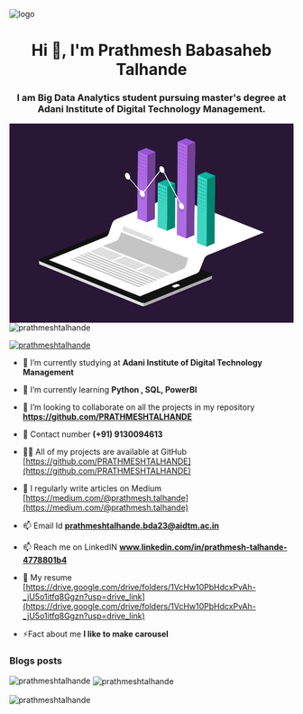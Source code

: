 ![logo](https://github.com/PRATHMESHTALHANDE/PRATHMESHTALHANDE/blob/main/BiG%20data%20analyst_page-0001.jpg)
<h1 align="center">Hi 👋, I'm Prathmesh Babasaheb Talhande</h1>
<h3 align="center">I am Big Data Analytics student pursuing master's degree at Adani Institute of Digital Technology Management.</h3>

<img align="right" alt="analyst" width="600" src="https://github.com/PRATHMESHTALHANDE/PRATHMESHTALHANDE/blob/main/Analysis.gif">


<p align="left"> <img src="https://komarev.com/ghpvc/?username=prathmeshtalhande&label=Profile%20views&color=0e75b6&style=flat" alt="prathmeshtalhande" /> </p>

<p align="left"> <a href="https://github.com/ryo-ma/github-profile-trophy"><img src="https://github-profile-trophy.vercel.app/?username=prathmeshtalhande" alt="prathmeshtalhande" /></a> </p>

- 🔭 I’m currently studying at **Adani Institute of Digital Technology Management**

- 🌱 I’m currently learning **Python , SQL, PowerBI**

- 👯 I’m looking to collaborate on all the projects in my repository **https://github.com/PRATHMESHTALHANDE**

- 🤝 Contact number **(+91) 9130094613**

- 👨‍💻 All of my projects are available at GitHub [https://github.com/PRATHMESHTALHANDE](https://github.com/PRATHMESHTALHANDE)

- 📝 I regularly write articles on Medium [https://medium.com/@prathmesh.talhande](https://medium.com/@prathmesh.talhande)

- 📫 Email Id **prathmeshtalhande.bda23@aidtm.ac.in**

- 📫 Reach me on LinkedIN **www.linkedin.com/in/prathmesh-talhande-4778801b4**

- 📄 My resume [https://drive.google.com/drive/folders/1VcHw10PbHdcxPvAh-_jU5o1itfq8Ggzn?usp=drive_link](https://drive.google.com/drive/folders/1VcHw10PbHdcxPvAh-_jU5o1itfq8Ggzn?usp=drive_link)

- ⚡Fact about me **I like to make carousel**

### Blogs posts
<!-- BLOG-POST-LIST:START -->
<!-- BLOG-POST-LIST:END -->

<p><img align="left" src="https://github-readme-stats.vercel.app/api/top-langs?username=prathmeshtalhande&show_icons=true&locale=en&layout=compact" alt="prathmeshtalhande" /></p>

<p>&nbsp;<img align="center" src="https://github-readme-stats.vercel.app/api?username=prathmeshtalhande&show_icons=true&locale=en" alt="prathmeshtalhande" /></p>

<p><img align="center" src="https://github-readme-streak-stats.herokuapp.com/?user=prathmeshtalhande&" alt="prathmeshtalhande" /></p>

